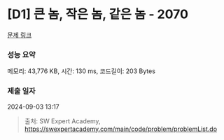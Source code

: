 # [D1] 큰 놈, 작은 놈, 같은 놈 - 2070 

[문제 링크](https://swexpertacademy.com/main/code/problem/problemDetail.do?contestProbId=AV5QQ6qqA40DFAUq) 

### 성능 요약

메모리: 43,776 KB, 시간: 130 ms, 코드길이: 203 Bytes

### 제출 일자

2024-09-03 13:17



> 출처: SW Expert Academy, https://swexpertacademy.com/main/code/problem/problemList.do